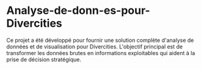 # Analyse-de-donn-es-pour-Divercities
Ce projet a été développé pour fournir une solution complète d'analyse de données et de visualisation pour Divercities. L'objectif principal est de transformer les données brutes en informations exploitables qui aident à la prise de décision stratégique.
